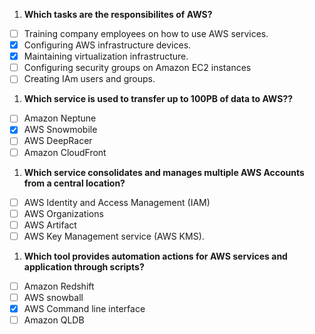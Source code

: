 
1. **Which tasks are the responsibilites of AWS?**
* [ ] Training company employees on how to use AWS services.
* [x] Configuring AWS infrastructure devices.
* [x] Maintaining virtualization infrastructure.
* [ ] Configuring security groups on Amazon EC2 instances
* [ ] Creating IAm users and groups.

1. **Which service is used to transfer up to 100PB of data to AWS??**
* [ ] Amazon Neptune
* [x] AWS Snowmobile
* [ ] AWS DeepRacer
* [ ] Amazon CloudFront

1. **Which service consolidates and manages multiple AWS Accounts from a central location?**
* [ ] AWS Identity and Access Management (IAM)
* [ ] AWS Organizations
* [ ] AWS Artifact
* [ ] AWS Key Management service (AWS KMS).

1. **Which tool provides automation actions for AWS services and application through scripts?**
* [ ] Amazon Redshift
* [ ] AWS snowball
* [x] AWS Command line interface
* [ ] Amazon QLDB